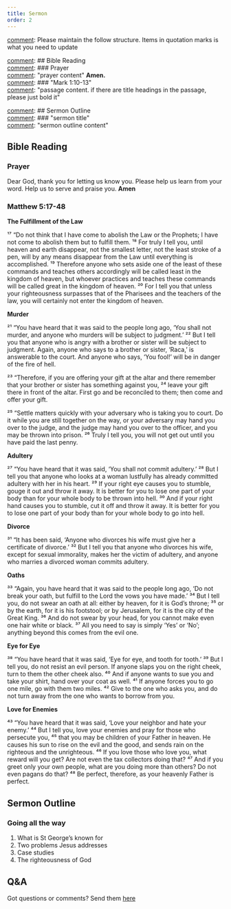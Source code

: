 ```yaml
---
title: Sermon 
order: 2
---
```


[comment]: Please maintain the follow structure. Items in quotation marks is what you need to update

[comment]: ## Bible Reading  
[comment]: ### Prayer  
[comment]: "prayer content"  **Amen.**  
[comment]:  ### "Mark 1:10-13"  
[comment]: "passage content. if there are title headings in the passage, please just bold it"  

[comment]: ## Sermon Outline  
[comment]: ### "sermon title"  
[comment]: "sermon outline content"  

[comment]: ------------------------------------------------------------------------------------
## Bible Reading
### Prayer
Dear God, thank you for letting us know you. Please help us learn from your word. Help us to serve and praise you. **Amen**

### Matthew 5:17-48
**The Fulfillment of the Law**

¹⁷ “Do not think that I have come to abolish the Law or the Prophets; I have not come to abolish them but to fulfill them. ¹⁸ For truly I tell you, until heaven and earth disappear, not the smallest letter, not the least stroke of a pen, will by any means disappear from the Law until everything is accomplished. ¹⁹ Therefore anyone who sets aside one of the least of these commands and teaches others accordingly will be called least in the kingdom of heaven, but whoever practices and teaches these commands will be called great in the kingdom of heaven. ²⁰ For I tell you that unless your righteousness surpasses that of the Pharisees and the teachers of the law, you will certainly not enter the kingdom of heaven.

**Murder**

²¹ “You have heard that it was said to the people long ago, ‘You shall not murder, and anyone who murders will be subject to judgment.’ ²² But I tell you that anyone who is angry with a brother or sister will be subject to judgment. Again, anyone who says to a brother or sister, ‘Raca,’ is answerable to the court. And anyone who says, ‘You fool!’ will be in danger of the fire of hell.

²³ “Therefore, if you are offering your gift at the altar and there remember that your brother or sister has something against you, ²⁴ leave your gift there in front of the altar. First go and be reconciled to them; then come and offer your gift.

²⁵ “Settle matters quickly with your adversary who is taking you to court. Do it while you are still together on the way, or your adversary may hand you over to the judge, and the judge may hand you over to the officer, and you may be thrown into prison. ²⁶ Truly I tell you, you will not get out until you have paid the last penny.

**Adultery**

²⁷ “You have heard that it was said, ‘You shall not commit adultery.’ ²⁸ But I tell you that anyone who looks at a woman lustfully has already committed adultery with her in his heart. ²⁹ If your right eye causes you to stumble, gouge it out and throw it away. It is better for you to lose one part of your body than for your whole body to be thrown into hell. ³⁰ And if your right hand causes you to stumble, cut it off and throw it away. It is better for you to lose one part of your body than for your whole body to go into hell.

**Divorce**

³¹ “It has been said, ‘Anyone who divorces his wife must give her a certificate of divorce.’ ³² But I tell you that anyone who divorces his wife, except for sexual immorality, makes her the victim of adultery, and anyone who marries a divorced woman commits adultery.

**Oaths**

³³ “Again, you have heard that it was said to the people long ago, ‘Do not break your oath, but fulfill to the Lord the vows you have made.’ ³⁴ But I tell you, do not swear an oath at all: either by heaven, for it is God’s throne; ³⁵ or by the earth, for it is his footstool; or by Jerusalem, for it is the city of the Great King. ³⁶ And do not swear by your head, for you cannot make even one hair white or black. ³⁷ All you need to say is simply ‘Yes’ or ‘No’; anything beyond this comes from the evil one. 

**Eye for Eye**

³⁸ “You have heard that it was said, ‘Eye for eye, and tooth for tooth.’ ³⁹ But I tell you, do not resist an evil person. If anyone slaps you on the right cheek, turn to them the other cheek also. ⁴⁰ And if anyone wants to sue you and take your shirt, hand over your coat as well. ⁴¹ If anyone forces you to go one mile, go with them two miles. ⁴² Give to the one who asks you, and do not turn away from the one who wants to borrow from you.

**Love for Enemies**

⁴³ “You have heard that it was said, ‘Love your neighbor and hate your enemy.’ ⁴⁴ But I tell you, love your enemies and pray for those who persecute you, ⁴⁵ that you may be children of your Father in heaven. He causes his sun to rise on the evil and the good, and sends rain on the righteous and the unrighteous. ⁴⁶ If you love those who love you, what reward will you get? Are not even the tax collectors doing that? ⁴⁷ And if you greet only your own people, what are you doing more than others? Do not even pagans do that? ⁴⁸ Be perfect, therefore, as your heavenly Father is perfect.




## Sermon Outline
### Going all the way

1. What is St George’s known for
2.  Two problems Jesus addresses
3.  Case studies
4.  The righteousness of God



## Q&A
Got questions or comments? Send them [here](https://tinyurl.com/SGHACQuestionsAnswers)
